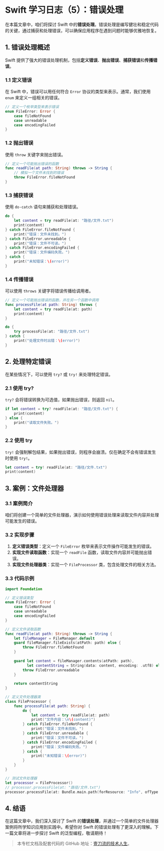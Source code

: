 # Swift 学习日志（5）：错误处理

在本篇文章中，咱们将探讨 Swift 中的**错误处理**。错误处理是编写健壮和稳定代码的关键，通过捕获和处理错误，可以确保应用程序在遇到问题时能够优雅地恢复。

## 1. 错误处理概述

Swift 提供了强大的错误处理机制，包括**定义错误**、**抛出错误**、**捕获错误**和**传播错误**。

### 1.1 定义错误

在 Swift 中，错误可以用任何符合 `Error` 协议的类型来表示。通常，我们使用 `enum` 来定义一组相关的错误。

```swift
// 定义一个枚举类型来表示错误
enum FileError: Error {
    case fileNotFound
    case unreadable
    case encodingFailed
}
```

### 1.2 抛出错误

使用 `throw` 关键字来抛出错误。

```swift
// 定义一个可能抛出错误的函数
func readFile(at path: String) throws -> String {
    // 模拟一个文件未找到的错误
    throw FileError.fileNotFound
}
```

### 1.3 捕获错误

使用 `do-catch` 语句来捕获和处理错误。

```swift
do {
    let content = try readFile(at: "路径/文件.txt")
    print(content)
} catch FileError.fileNotFound {
    print("错误：文件未找到。")
} catch FileError.unreadable {
    print("错误：文件不可读。")
} catch FileError.encodingFailed {
    print("错误：文件编码失败。")
} catch {
    print("未知错误：\(error)")
}
```

### 1.4 传播错误

可以使用 `throws` 关键字将错误传播给调用者。

```swift
// 定义一个可能抛出错误的函数，并在另一个函数中调用
func processFile(at path: String) throws {
    let content = try readFile(at: path)
    print(content)
}

do {
    try processFile(at: "路径/文件.txt")
} catch {
    print("处理文件时出错：\(error)")
}
```

## 2. 处理特定错误

在某些情况下，可以使用 `try?` 或 `try!` 来处理特定错误。

### 2.1 使用 try?

`try?` 会将错误转换为可选值，如果抛出错误，则返回 `nil`。

```swift
if let content = try? readFile(at: "路径/文件.txt") {
    print(content)
} else {
    print("读取文件失败。")
}
```

### 2.2 使用 try

`try!` 会强制解包结果，如果抛出错误，则程序会崩溃。仅在确定不会有错误发生时使用 `try!`。

```swift
let content = try! readFile(at: "路径/文件.txt")
print(content)
```

## 3. 案例：文件处理器

### 3.1 案例简介

咱们将创建一个简单的文件处理器，演示如何使用错误处理来读取文件内容并处理可能发生的错误。

### 3.2 实现步骤

1. **定义错误类型**：定义一个 `FileError` 枚举来表示文件操作可能发生的错误。
2. **实现文件读取函数**：实现一个 `readFile` 函数，读取文件内容并可能抛出错误。
3. **实现文件处理器类**：实现一个 `FileProcessor` 类，包含处理文件的相关方法。

### 3.3 代码示例

```swift
import Foundation

// 定义错误类型
enum FileError: Error {
    case fileNotFound
    case unreadable
    case encodingFailed
}

// 定义文件读取函数
func readFile(at path: String) throws -> String {
    let fileManager = FileManager.default
    guard fileManager.fileExists(atPath: path) else {
        throw FileError.fileNotFound
    }
    
    guard let content = fileManager.contents(atPath: path),
          let contentString = String(data: content, encoding: .utf8) else {
        throw FileError.unreadable
    }
    
    return contentString
}

// 定义文件处理器类
class FileProcessor {
    func processFile(at path: String) {
        do {
            let content = try readFile(at: path)
            print("文件内容：\n\(content)")
        } catch FileError.fileNotFound {
            print("错误：文件未找到。")
        } catch FileError.unreadable {
            print("错误：文件不可读。")
        } catch FileError.encodingFailed {
            print("错误：文件编码失败。")
        } catch {
            print("未知错误：\(error)")
        }
    }
}

// 测试文件处理器
let processor = FileProcessor()
// processor.processFile(at: "路径/文件.txt")
processor.processFile(at: Bundle.main.path(forResource: "Info", ofType: "plist") ?? "路径/文件.txt")
```

## 4. 结语

在这篇文章中，我们深入探讨了 Swift 的**错误处理**，并通过一个简单的文件处理器案例将所学知识应用到实践中。希望你对 Swift 的错误处理有了更深入的理解。下一篇文章将进一步探讨 Swift 的泛型编程，敬请期待！

> 本专栏文档及配套代码的 GitHub 地址：[壹刀流的技术人生](https://github.com/IdEvEbI/idevebi.github.io)。
